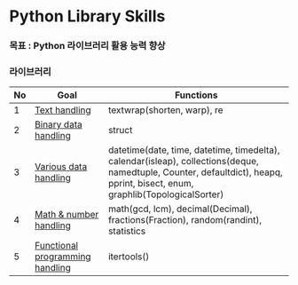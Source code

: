 # Python Library Skills

### 목표 : Python 라이브러리 활용 능력 향상

### 라이브러리
| No   | Goal |Functions|                                                       
| :--- | -------| ------|
| 1    | [Text handling](https://github.com/JYKai/python_skills/tree/main/text_handling) |textwrap(shorten, warp), re|
| 2    | [Binary data handling](https://github.com/JYKai/python_skills/tree/main/binary_handling) |struct|
| 3    | [Various data handling](https://github.com/JYKai/python_skills/tree/main/2_various_data_handling) |datetime(date, time, datetime, timedelta), calendar(isleap), collections(deque, namedtuple, Counter, defaultdict), heapq, pprint, bisect, enum, graphlib(TopologicalSorter)|
| 4    | [Math & number handling](https://github.com/JYKai/python/tree/main/python_library/3_math_number_handling) |math(gcd, lcm), decimal(Decimal), fractions(Fraction), random(randint), statistics|
| 5    | [Functional programming handling]() |itertools()|